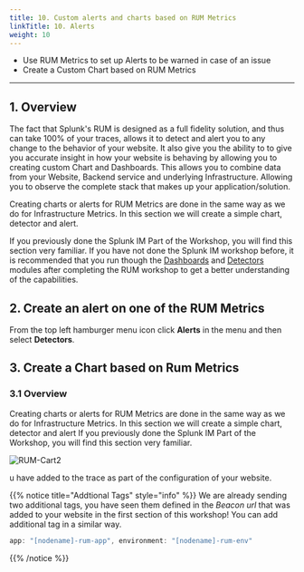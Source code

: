 ```yaml
---
title: 10. Custom alerts and charts based on RUM Metrics
linkTitle: 10. Alerts
weight: 10
---
```


* Use RUM Metrics to set up Alerts to be warned in case of an issue
* Create a Custom Chart based on RUM Metrics

---

## 1.  Overview

The fact that Splunk's RUM is designed as a full fidelity solution, and thus can take 100% of your traces, allows it to detect and alert you to any change to the behavior of your website. It also give you the ability to to give you accurate insight in how your website is behaving by allowing you to creating custom Chart and Dashboards.
This allows you to combine data from your Website, Backend service and underlying Infrastructure. Allowing you to observe the complete stack that makes up your application/solution.

Creating charts or alerts for RUM Metrics are done in the same way as we do for Infrastructure Metrics. In this section we will create a simple chart, detector and alert.

If you previously done the Splunk IM Part of the Workshop, you will find this section very familiar. If you have not done the Splunk IM workshop before, it is recommended that you run though the [Dashboards](../../imt/dashboards/) and [Detectors](../../imt/detectors/) modules after completing the RUM workshop to get a better understanding of the capabilities.

## 2. Create an alert on one of the RUM Metrics

From the top left hamburger menu icon click **Alerts** in the menu and then select **Detectors**.

## 3. Create a Chart based on Rum Metrics

### 3.1 Overview

Creating charts or alerts for RUM Metrics are done in the same way as we do for Infrastructure Metrics.
In this section we will create a simple chart, detector and alert
If you previously done the Splunk IM Part of the Workshop, you will find this section very familiar.

![RUM-Cart2](../images/RUM-select-cart.png)

u have added to the trace as part of the configuration of your website.

{{% notice title="Addtional Tags" style="info" %}}
We are already sending two additional tags, you have seen them defined in the *Beacon url* that was added to your website in the first section of this workshop! You can add additional tag in a similar way.

```javascript
app: "[nodename]-rum-app", environment: "[nodename]-rum-env"
```

{{% /notice %}}
